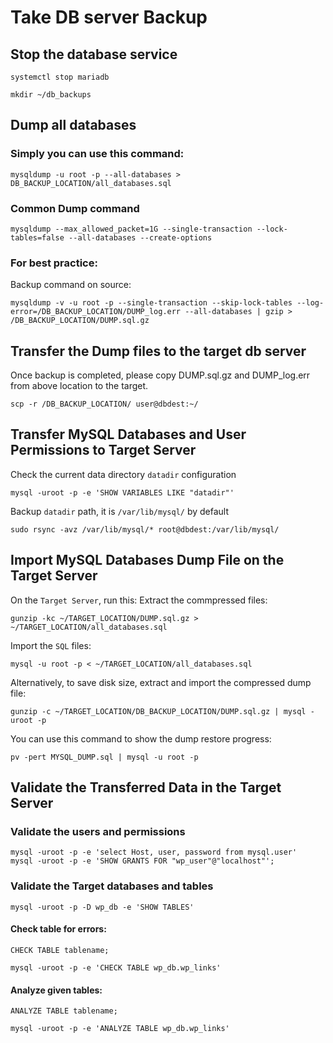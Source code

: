 # Take DB server Backup

## Stop the database service
```
systemctl stop mariadb
```

```
mkdir ~/db_backups
```
## Dump all databases
### Simply you can use this command:
```
mysqldump -u root -p --all-databases > DB_BACKUP_LOCATION/all_databases.sql
```
### Common Dump command
```
mysqldump --max_allowed_packet=1G --single-transaction --lock-tables=false --all-databases --create-options
```

### For best practice:
Backup command on source:
```
mysqldump -v -u root -p --single-transaction --skip-lock-tables --log-error=/DB_BACKUP_LOCATION/DUMP_log.err --all-databases | gzip > /DB_BACKUP_LOCATION/DUMP.sql.gz
```

<!-- or 
```
mysqldump -u root -p --opt wp_db > DB_BACKUP_LOCATION/wp_db.sql
```
 -->
## Transfer the Dump files to the target db server
Once backup is completed, please copy DUMP.sql.gz and DUMP_log.err from above location to the target.
```
scp -r /DB_BACKUP_LOCATION/ user@dbdest:~/
```

## Transfer MySQL Databases and User Permissions to Target Server

Check the current data directory `datadir` configuration
```
mysql -uroot -p -e 'SHOW VARIABLES LIKE "datadir"'
```

Backup `datadir` path, it is `/var/lib/mysql/` by default
```
sudo rsync -avz /var/lib/mysql/* root@dbdest:/var/lib/mysql/ 
```

## Import MySQL Databases Dump File on the Target Server
On the `Target Server`, run this:
Extract the commpressed files:
```
gunzip -kc ~/TARGET_LOCATION/DUMP.sql.gz > ~/TARGET_LOCATION/all_databases.sql
```
Import the `SQL` files:
```
mysql -u root -p < ~/TARGET_LOCATION/all_databases.sql
```
Alternatively, to save disk size, extract and import the compressed dump file:
```
gunzip -c ~/TARGET_LOCATION/DB_BACKUP_LOCATION/DUMP.sql.gz | mysql -uroot -p
```
<!-- # mysql -u root -p wp_db < ~/db_backups/wp_db.sql  -->

You can use this command to show the dump restore progress: 
```
pv -pert MYSQL_DUMP.sql | mysql -u root -p
```

## Validate the Transferred Data in the Target Server

### Validate the users and permissions
```
mysql -uroot -p -e 'select Host, user, password from mysql.user'
mysql -uroot -p -e 'SHOW GRANTS FOR "wp_user"@"localhost"';
```

### Validate the Target databases and tables
```
mysql -uroot -p -D wp_db -e 'SHOW TABLES'
```
<!-- select count(*) from wp_db.*; -->

#### Check table for errors:
```
CHECK TABLE tablename;
```

```
mysql -uroot -p -e 'CHECK TABLE wp_db.wp_links'
```
<!--
Repair table:
```
REPAIR TABLE tablename;
```
-->
#### Analyze given tables:
```
ANALYZE TABLE tablename;
```
```
mysql -uroot -p -e 'ANALYZE TABLE wp_db.wp_links'
```
<!--
Optimize table:
```
OPTIMIZE TABLE tablename;
```
-->
